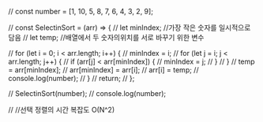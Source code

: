 // const number = [1, 10, 5, 8, 7, 6, 4, 3, 2, 9];

// const SelectinSort = (arr) => {
// let minIndex; //가장 작은 숫자를 일시적으로 담음
// let temp; //배열에서 두 숫자의위치를 서로 바꾸기 위한 변수

// for (let i = 0; i < arr.length; i++) {
// minIndex = i;
// for (let j = i; j < arr.length; j++) {
// if (arr[j] < arr[minIndex]) {
// minIndex = j;
// }
// }
// temp = arr[minIndex];
// arr[minIndex] = arr[i];
// arr[i] = temp;
// console.log(number);
// }
// return;
// };

// SelectinSort(number);
// console.log(number);

// //선택 정렬의 시간 복잡도 O(N^2)
